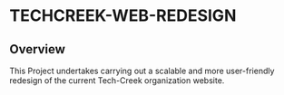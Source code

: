 # TECHCREEK-WEB-REDESIGN

## Overview

This Project undertakes carrying out a scalable and more user-friendly redesign of the current Tech-Creek organization website.

